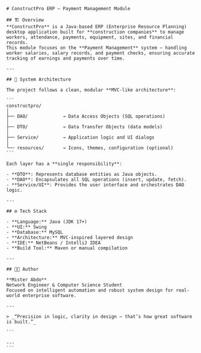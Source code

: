 ````{"variant":"standard","title":"README for ConstructPro Payment Management Module","id":"58940"}
# ConstructPro ERP — Payment Management Module

## 🏗️ Overview
**ConstructPro** is a Java-based ERP (Enterprise Resource Planning) desktop application built for **construction companies** to manage workers, attendance, payments, equipment, sites, and financial records.
This module focuses on the **Payment Management** system — handling worker salaries, salary records, and payment checks, ensuring accurate tracking of earnings and payments over time.

---

## 🧱 System Architecture

The project follows a clean, modular **MVC-like architecture**:

```
constructpro/
│
├── DAO/             → Data Access Objects (SQL operations)
│
├── DTO/             → Data Transfer Objects (data models)
│
├── Service/         → Application logic and UI dialogs
│
└── resources/       → Icons, themes, configuration (optional)
```

Each layer has a **single responsibility**:

- **DTO**: Represents database entities as Java objects.
- **DAO**: Encapsulates all SQL operations (insert, update, fetch).
- **Service/UI**: Provides the user interface and orchestrates DAO logic.

---

## ⚙️ Tech Stack

- **Language:** Java (JDK 17+)
- **UI:** Swing
- **Database:** MySQL
- **Architecture:** MVC-inspired layered design
- **IDE:** NetBeans / IntelliJ IDEA
- **Build Tool:** Maven or manual compilation

---

## 👨‍💻 Author

**Mister Abdo**
Network Engineer & Computer Science Student
Focused on intelligent automation and robust system design for real-world enterprise software.

---

> _“Precision in logic, clarity in design — that’s how great software is built.”_

```

---
```
````
